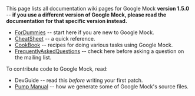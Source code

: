 This page lists all documentation wiki pages for Google Mock **version 1.5.0** -- **if you use a different version of
Google Mock, please read the documentation for that specific version instead.**

* [ForDummies](V1_5_ForDummies.md) -- start here if you are new to Google Mock.
* [CheatSheet](V1_5_CheatSheet.md) -- a quick reference.
* [CookBook](V1_5_CookBook.md) -- recipes for doing various tasks using Google Mock.
* [FrequentlyAskedQuestions](V1_5_FrequentlyAskedQuestions.md) -- check here before asking a question on the mailing
  list.

To contribute code to Google Mock, read:

* DevGuide -- read this _before_ writing your first patch.
* [Pump Manual](http://code.google.com/p/googletest/wiki/PumpManual) -- how we generate some of Google Mock's source
  files.